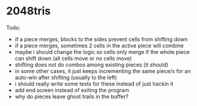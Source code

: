 # 2048tris

Todo:
- if a piece merges, blocks to the sides prevent cells from shifting down
- if a piece merges, sometimes 2 cells in the active piece will combine
- maybe i should change the logic so cells only merge if the whole piece can shift down (all cells move or no cells move)
- shifting does not do combos among existing pieces (it should)
- in some other cases, it just keeps incrementing the same piece/s for an auto-win after shifting (usually to the left)
- i should really write some tests for these instead of just hackin it
- add end screen instead of exiting the program
- why do pieces leave ghost trails in the buffer?